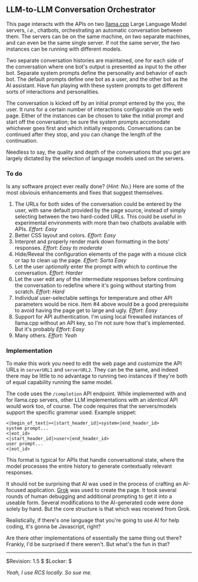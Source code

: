 ## LLM-to-LLM Conversation Orchestrator

This page interacts with the APIs on two
[llama.cpp](https://github.com/ggml-org/llama.cpp) Large Language Model
servers, *i.e.*, chatbots, orchestrating an automatic conversation between
them. The servers can be on the same machine, on two separate machines,
and can even be the same single server. If not the same server, the two
instances can be running with different models.

Two separate conversation histories are maintained, one for each side
of the conversation where one bot's output is presented as input to the
other bot. Separate system prompts define the personality and behavior
of each bot. The default prompts define one bot as a user, and the other
bot as the AI assistant. Have fun playing with these system prompts to
get different sorts of interactions and personalities.

The conversation is kicked off by an initial prompt entered by the you,
the user. It runs for a certain number of interactions configurable on the
web page. Either of the instances can be chosen to take the initial prompt
and start off the conversation; be sure the system prompts accomodate
whichever goes first and which initially responds. Conversations can
be continued after they stop, and you can change the length of the
continuation.

Needless to say, the quality and depth of the conversations that you
get are largely dictated by the selection of language models used on
the servers.

### To do

Is any software project ever really done? (*Hint: No.*) Here are some of the most obviouis
enhancements and fixes that suggest themselves.

1. The URLs for both sides of the conversation could be entered by the user, with sane default
provided by the page source, instead of simply selecting between the two hard-coded URLs. This
could be useful in experimental environments with more than two chatbots available with APIs.
*Effort: Easy*
2. Better CSS layout and colors.
*Effort: Easy*
3. Interpret and properly render mark down formatting in the bots' responses.
*Effort: Easy to moderate*
4. Hide/Reveal the configuration elements of the page with a mouse click or tap to clean up
the page.
*Effort: Sorta Easy*
5. Let the user *optionally* enter the prompt with which to continue the conversation.
*Effort: Harder*
6. Let the user edit any of the intermediate responses before continuing the conversation to
redefine where it's going without starting from scratch.
*Effort: Hard*
7. Individual user-selectable settings for temperature and other API parameters would be nice.
Item #4 above would be a good prerequisite to avoid having the page get to large and ugly.
*Effort: Easy*
8. Support for API authentication. I'm using local firewalled instances of llama.cpp without an API key,
so I'm not sure how that's implemented. But it's probably *Effort: Easy*
9. Many others.
*Effort: Yeah*

### Implementation 

To make this work you need to edit the web page and customize the API URLs
in ```serverURL1``` and ```serverURL2```. They can be the same, and indeed
there may be little to no advantage to running two instances if they're
both of equal capability running the same model.

The code uses the ```/completion``` API endpoint. While implemented with
and for llama.cpp servers, other LLM implementations with an *identical*
API would work too, of course. The code requires that the servers/models support the specific grammar used. Example snippet:
```
<|begin_of_text|><|start_header_id|>system<|end_header_id>
system prompt...
<|eot_id>
<|start_header_id|>user<|end_header_id>
user prompt...
<|eot_id>
```
This format is typical for APIs that handle conversational state,
where the model processes the entire history to generate contextually
relevant responses.

It should not be surprising that AI was used in the process of crafting
an AI-focused application. [Grok](x.ai) was used to create the page. It
took several rounds of human debugging and additional prompting to get it
into a useable form. Several modifications to the AI-generated code were
done solely by hand. But the core structure is that which was received
from Grok.

Realistically, if there's one language that you're going to use AI for
help coding, it's gonna be Javascript, right?

Are there other implementations of essentially the same thing out
there? Frankly, I'd be surprised if there weren't. But what's the fun
in that?

----

$Revision: 1.5 $
$Locker:  $

*Yeah, I use RCS locally. So sue me.*
